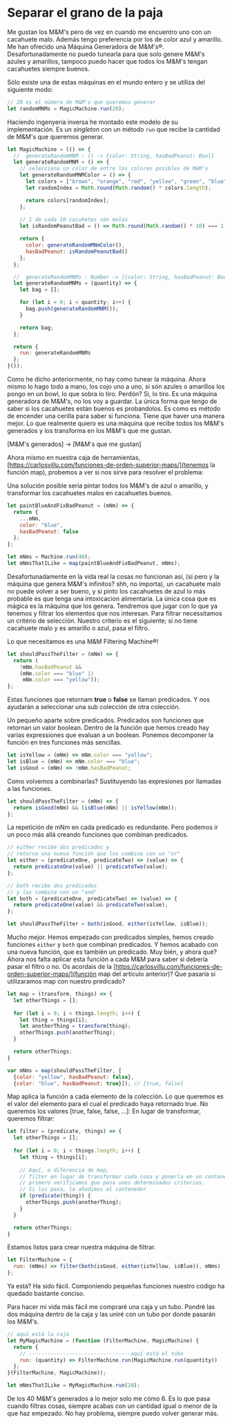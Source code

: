 # Separar el grano de la paja

Me gustan los M&M's pero de vez en cuando me encuentro uno con un cacahuete malo.
Además tengo preferencia por los de color azul y amarillo.
Me han ofrecido una Máquina Generadora de M&M's®. Desafortunadamente no puedo tunearla para que solo genere M&M's azules y amarillos, tampoco puedo hacer que todos los M&M's tengan cacahuetes siempre buenos.

Sólo existe una de estas máquinas en el mundo entero y se utiliza del siguiente modo:

```js
// 20 es el número de M&M's que queremos generar
let randomMNMs = MagicMachine.run(20);
```

Haciendo ingenyeria inversa he montado este modelo de su implementación.
Es un *singleton* con un método `run` que recibe la cantidad de M&M's que queremos generar.

```js
let MagicMachine = (() => {
  //  generateRandomMNM : () -> {color: String, hasBadPeanut: Bool}
  let generateRandomMNM = () => {
    // selecciona un color de entre los colores posibles de M&M's
    let generateRandomMNMColor = () => {
      let colors = ["brown", "orange", "red", "yellow", "green", "blue"];
      let randomIndex = Math.round(Math.random() * colors.length);

      return colors[randomIndex];
    };
    
    // 1 de cada 10 cacuhetes són malos
    let isRandomPeanutBad = () => Math.round(Math.random() * 10) === 1;

    return {
      color: generateRandomMNmColor(),
      hasBadPeanut: isRandomPeanutBad()
    };
  };

  //  generateRandomMNMs : Number -> [{color: String, hasBadPeanut: Bool}]
  let generateRandomMNMs = (quantity) => {
    let bag = [];

    for (let i = 0; i < quantity; i++) {
      bag.push(generateRandomMNM());
    } 

    return bag;
  };

  return {
    run: generateRandomMNMs
  };
}());
```

Como he dicho anteriormente, no hay como tunear la máquina.
Ahora mismo lo hago todo a mano, los cojo uno a uno, si són azules o amarillos los pongo en un bowl, lo que sobra lo tiro. Perdón? Si, lo tiro. Es una máquina generadora de M&M's, no los voy a guardar.
La única forma que tengo de saber si los cacahuetes están buenos es probandolos. Es como es método de encender una cerilla para saber si funciona.
Tiene que haver una manera mejor. Lo que realmente quiero es una máquina que recibe todos los M&M's generados y los transforma en los M&M's que me gustan.

[M&M's generados] -> [M&M's que me gustan]

Ahora mismo en nuestra caja de herramientas, [https://carlosvillu.com/funciones-de-orden-superior-maps/](tenemos la función map), probemos a ver si nos sirve para resolver el problema:

Una solución posible seria pintar todos los M&M's de azul o amarillo, y transformar los cacahuetes malos en cacahuetes buenos.

```js
let paintBlueAndFixBadPeanut = (mNm) => {
  return {
    ...mNm,
    color: "blue",
    hasBadPeanut: false
  };
};

let mNms = Machine.run(40);
let mNmsThatILike = map(paintBlueAndFixBadPeanut, mNms);
```

Desafortunadamente en la vida real la cosas no funcionan así, (si pero y la máquina que genera M&M's infinitos? shh, no importa), un cacahuete malo no puede volver a ser bueno, y si pinto los cacahuetes de azul lo más probable es que tenga una intoxicacion alimentaria. La única cosa que es mágica es la máquina que los genera.
Tendremos que jugar con lo que ya tenemos y filtrar los elementos que nos interesan. Para filtrar necessitamos un critério de selección. Nuestro criterio es el siguiente; si no tiene cacahuete malo y es amarillo o azul, pasa el filtro.

Lo que necesitamos es una M&M Filtering Machine®!

```js
let shouldPassTheFilter = (mNm) => {
  return (
    !mNm.hasBadPeanut && 
    (mNm.color === "blue" ||
     mNm.color === "yellow"));
};
```

Estas funciones que retornam **true** o **false** se llaman predicados.
Y nos ayudarán a seleccionar una sub colección de otra colección.

Un pequeño aparte sobre predicados.
Predicados son funciones que retornan un valor boolean. Dentro de la función que hemos creado hay varias expressiones que evaluan a un boolean. Ponemos decomponer la función en tres funciones más sencillas.

```js
let isYellow = (mNm) => mNm.color === "yellow";
let isBlue = (mNm) => mNm.color === "blue";
let isGood = (mNm) => !mNm.hasBadPeanut;
```

Como volvemos a combinarlas?
Sustituyendo las expresiones por llamadas a las funciones.

```js
let shouldPassTheFilter = (mNm) => {
  return isGood(mNm) && (isBlue(mNm) || isYellow(mNm));
};
```

La repetición de mNm en cada predicado es redundante.
Pero podemos ir un poco más allá creando funciones que combinan predicados.

```js
// either recibe dos predicados y 
// retorna una nueva función que los combina con un "or"
let either = (predicateOne, predicateTwo) => (value) => {
  return predicateOne(value) || predicateTwo(value);
};

// both recibe dos predicados
// y los combina con un "and"
let both = (predicateOne, predicateTwo) => (value) => {
  return predicateOne(value) && predicateTwo(value);
};

let shouldPassTheFilter = both(isGood, either(isYellow, isBlue));
```

Mucho mejor. Hemos empezado con predicados simples, hemos creado funciones `either` y `both` que combinan predicados. Y hemos acabado con una nueva función, que es también un predicado. Muy bién, y ahora qué?
Ahora nos falta aplicar esta función a cada M&M para saber si debería pasar el filtro o no.
Os acordais de la [https://carlosvillu.com/funciones-de-orden-superior-maps/](función map del artículo anterior)?
Que pasaría si utilizaramos map con nuestro predicado?

```js
let map = (transform, things) => {
  let otherThings = [];
  
  for (let i = 0; i < things.length; i++) {
    let thing = things[i];
    let anotherThing = transform(thing);
    otherThings.push(anotherThing);
  }

  return otherThings;
}

var mNms = map(shouldPassTheFilter, [
  {color: "yellow", hasBadPeanut: false},
  {color: "blue", hasBadPeanut: true}]); // [true, false]
```

Map aplica la función a cada elemento de la colección.
Lo que queremos es el valor del elemento para el cual el predicado haya retornado true. No queremos los valores [true, false, false, ...]:
En lugar de transformar, queremos filtrar:

```js
let filter = (predicate, things) => {
  let otherThings = [];
  
  for (let i = 0; i < things.length; i++) {
    let thing = things[i];
    
    // Aquí, a diferencia de map,
    // filter en lugar de transformar cada cosa y ponerla en un contenedor,
    // primero verificamos que pasa unos determinados criterios.
    // Si los pasa, la añadimos al contenedor
    if (predicate(thing)) {
      otherThings.push(anotherThing);
    }
  }

  return otherThings;
}
```

Estamos listos para crear nuestra máquina de filtrar.

```js
let FilterMachine = {
  run: (mNms) => filter(both(isGood, either(isYellow, isBlue)), mNms)
};
```

Ya está? Ha sido fácil.
Componiendo pequeñas funciones nuestro código ha quedado bastante conciso.

Para hacer mi vida más fácil me compraré una caja y un tubo.
Pondré las dos máquina dentro de la caja y las uniré con un tubo por donde pasarán los M&M's.

```js
// aquí está la caja
let MyMagicMachine = (function (FilterMachine, MagicMachine) {
  return {
    // ---------------------------------aquí está el tubo
    run: (quantity) => FilterMachine.run(MagicMachine.run(quantity))
  };
}(FilterMachine, MagicMachine));
```

```js
let mNmsThatILike = MyMagicMachine.run(20);
```

De los 40 M&M's generados a lo mejor solo me cómo 6. Es lo que pasa cuando filtras cosas, siempre acabas con un cantidad igual o menor de la que haz empezado. No hay problema, siempre puedo volver generar más.
